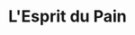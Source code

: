 ---
title: "L'Esprit du Pain"
url: /albi/lesprit-du-pain-avenue-colonel-teyssier/
shop: boulangerie
---